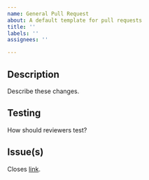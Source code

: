 ```yaml
---
name: General Pull Request
about: A default template for pull requests
title: ''
labels: ''
assignees: ''

---
```


## Description

Describe these changes.

## Testing

How should reviewers test?

## Issue(s)

Closes [link](link).
